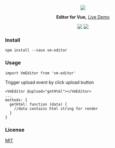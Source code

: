 <div align="center">
  <img src="https://github.com/luosijie/Front-end-Blog/blob/master/img/logo_vmeditor_name.png?raw=true">
  <p>
    <strong>Editor for Vue,</strong> <a href="https://luosijie.github.io/vm-editor/">Live Demo</a>
  </p>
  <img src="https://img.shields.io/badge/version-beta-blue.svg?style=flat">
  <img src="https://img.shields.io/badge/dependency-vue-green.svg?style=flat">
</div>

### Install

```
npm install --save vm-editor
```

### Usage

```
import VmEditor from 'vm-editor'
```

Trigger upload event by click upload button 

```
<VmEditor @upload="getHtml"></VmEditor>
...
methods: {
  getHtml: function (data) {
    //data contains html string for render
  }
}
```

### License
[MIT](https://github.com/luosijie/vm-editor/blob/master/LICENSE.md)
